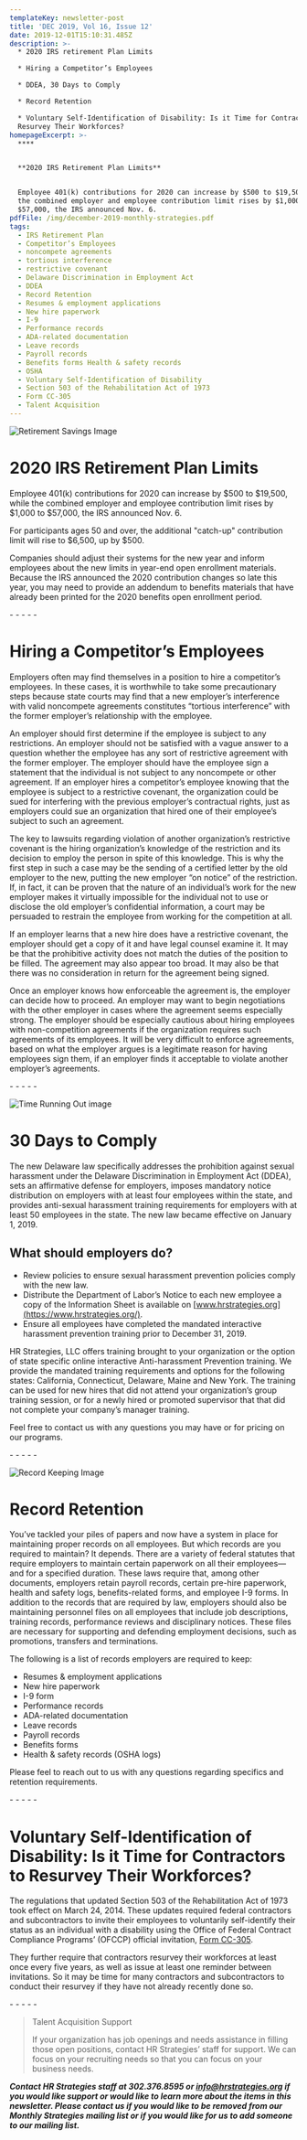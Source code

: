 ```yaml
---
templateKey: newsletter-post
title: 'DEC 2019, Vol 16, Issue 12'
date: 2019-12-01T15:10:31.485Z
description: >-
  * 2020 IRS retirement Plan Limits

  * Hiring a Competitor’s Employees

  * DDEA, 30 Days to Comply

  * Record Retention 

  * Voluntary Self-Identification of Disability: Is it Time for Contractors to
  Resurvey Their Workforces?
homepageExcerpt: >-
  ****


  **2020 IRS Retirement Plan Limits**


  Employee 401(k) contributions for 2020 can increase by $500 to $19,500, while
  the combined employer and employee contribution limit rises by $1,000 to
  $57,000, the IRS announced Nov. 6.
pdfFile: /img/december-2019-monthly-strategies.pdf
tags:
  - IRS Retirement Plan
  - Competitor’s Employees
  - noncompete agreements
  - tortious interference
  - restrictive covenant
  - Delaware Discrimination in Employment Act
  - DDEA
  - Record Retention
  - Resumes & employment applications
  - New hire paperwork
  - I-9
  - Performance records
  - ADA-related documentation
  - Leave records
  - Payroll records
  - Benefits forms Health & safety records
  - OSHA
  - Voluntary Self-Identification of Disability
  - Section 503 of the Rehabilitation Act of 1973
  - Form CC-305
  - Talent Acquisition
---
```

![Retirement Savings Image](/img/retirement-savings.jpg "Retirement Savings Image courtesy of Google Image")

# 2020 IRS Retirement Plan Limits

Employee 401(k) contributions for 2020 can increase by $500 to $19,500, while the combined employer and employee contribution limit rises by $1,000 to $57,000, the IRS announced Nov. 6.

For participants ages 50 and over, the additional "catch-up" contribution limit will rise to $6,500, up by $500.

Companies should adjust their systems for the new year and inform employees about the new limits in year-end open enrollment materials. Because the IRS announced the 2020 contribution changes so late this year, you may need to provide an addendum to benefits materials that have already been printed for the 2020 benefits open enrollment period.

\- - - - -

# Hiring a Competitor’s Employees

Employers often may find themselves in a position to hire a competitor’s employees.  In these cases, it is worthwhile to take some precautionary steps because state courts may find that a new employer’s interference with valid noncompete agreements constitutes “tortious interference” with the former employer’s relationship with the employee.

An employer should first determine if the employee is subject to any restrictions.  An employer should not be satisfied with a vague answer to a question whether the employee has any sort of restrictive agreement with the former employer.  The employer should have the employee sign a statement that the individual is not subject to any noncompete or other agreement.  If an employer hires a competitor’s employee knowing that the employee is subject to a restrictive covenant, the organization could be sued for interfering with the previous employer’s contractual rights, just as employers could sue an organization that hired one of their employee’s subject to such an agreement.

The key to lawsuits regarding violation of another organization’s restrictive covenant is the hiring organization’s knowledge of the restriction and its decision to employ the person in spite of this knowledge.  This is why the first step in such a case may be the sending of a certified letter by the old employer to the new, putting the new employer “on notice” of the restriction.  If, in fact, it can be proven that the nature of an individual’s work for the new employer makes it virtually impossible for the individual not to use or disclose the old employer’s confidential information, a court may be persuaded to restrain the employee from working for the competition at all.

If an employer learns that a new hire does have a restrictive covenant, the employer should get a copy of it and have legal counsel examine it.  It may be that the prohibitive activity does not match the duties of the position to be filled.  The agreement may also appear too broad.  It may also be that there was no consideration in return for the agreement being signed.

Once an employer knows how enforceable the agreement is, the employer can decide how to proceed.  An employer may want to begin negotiations with the other employer in cases where the agreement seems especially strong.  The employer should be especially cautious about hiring employees with non-competition agreements if the organization requires such agreements of its employees.  It will be very difficult to enforce agreements, based on what the employer argues is a legitimate reason for having employees sign them, if an employer finds it acceptable to violate another employer’s agreements.

\- - - - -

![Time Running Out image](/img/time-running-out.jpg "Time Running Out image")

# 30 Days to Comply

The new Delaware law specifically addresses the prohibition against sexual harassment under the Delaware Discrimination in Employment Act (DDEA), sets an affirmative defense for employers, imposes mandatory notice distribution on employers with at least four employees within the state, and provides anti-sexual harassment training requirements for employers with at least 50 employees in the state.  The new law became effective on January 1, 2019.

## What should employers do?  

* Review policies to ensure sexual harassment prevention policies comply with the new law. 
* Distribute the Department of Labor’s Notice to each new employee a copy of the Information Sheet is available on [www.hrstrategies.org](https://www.hrstrategies.org/). 
* Ensure all employees have completed the mandated interactive harassment prevention training prior to December 31, 2019.

HR Strategies, LLC offers training brought to your organization or the option of state specific online interactive Anti-harassment Prevention training.  We provide the mandated training requirements and options for the following states:  California, Connecticut, Delaware, Maine and New York.  The training can be used for new hires that did not attend your organization’s group training session, or for a newly hired or promoted supervisor that that did not complete your company’s manager training.  

Feel free to contact us with any questions you may have or for pricing on our programs.

\- - - - -

![Record Keeping Image](/img/record-keeoing.png "Record Keeping Image courtesy of Google Image")

# Record Retention 

You’ve tackled your piles of papers and now have a system in place for maintaining proper records on all employees. But which records are you required to maintain?  It depends. There are a variety of federal statutes that require employers to maintain certain paperwork on all their employees—and for a specified duration. These laws require that, among other documents, employers retain payroll records, certain pre-hire paperwork, health and safety logs, benefits-related forms, and employee I-9 forms. In addition to the records that are required by law, employers should also be maintaining personnel files on all employees that include job descriptions, training records, performance reviews and disciplinary notices. These files are necessary for supporting and defending employment decisions, such as promotions, transfers and terminations. 

The following is a list of records employers are required to keep: 

* Resumes & employment applications 
* New hire paperwork 
* I-9 form
* Performance records
* ADA-related documentation
* Leave records
* Payroll records
* Benefits forms
* Health & safety records (OSHA logs)

Please feel to reach out to us with any questions regarding specifics and retention requirements.

\- - - - -

# Voluntary Self-Identification of Disability: Is it Time for Contractors to Resurvey Their Workforces?

The regulations that updated Section 503 of the Rehabilitation Act of 1973 took effect on March 24, 2014. These updates required federal contractors and subcontractors to invite their employees to voluntarily self-identify their status as an individual with a disability using the Office of Federal Contract Compliance Programs’ (OFCCP) official invitation, [Form CC-305](https://www.dol.gov/ofccp/regs/compliance/sec503/Self_ID_Forms/SelfIDForms.htm). 

They further require that contractors resurvey their workforces at least once every five years, as well as issue at least one reminder between invitations. So it may be time for many contractors and subcontractors to conduct their resurvey if they have not already recently done so.

\- - - - -

> Talent Acquisition Support
>
> If your organization has job openings and needs assistance in filling those open positions, contact HR Strategies’ staff for support.  We can focus on your recruiting needs so that you can focus on your business needs.

**_Contact HR Strategies staff at 302.376.8595 or info@hrstrategies.org if you would like support or would like to learn more about the items in this newsletter. Please contact us if you would like to be removed from our Monthly Strategies mailing list or if you would like for us to add someone to our mailing list._**
